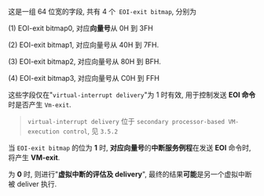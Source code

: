 

这是一组 64 位宽的字段, 共有 4 个` EOI-exit bitmap`, 分别为

(1) EOI-exit bitmap0, 对应**向量号**从 0H 到 3FH

(2) EOI-exit bitmap1, 对应向量号从 40H 到 7FH. 

(3) EOI-exit bitmap2, 对应向量号从 80H 到 BFH. 

(4) EOI-exit bitmap3, 对应向量号从 C0H 到 FFH

这些字段仅在"`virtual-interrupt delivery`"为 1 时有效, 用于控制发送 **EOI 命令**时是否产生 `Vm-exit`. 

> `virtual-interrupt delivery` 位于 `secondary processor-based VM-execution control`, 见 `3.5.2`

当 `EOI-exit bitmap` 的位为 **1** 时, **对应向量号**的**中断服务例程**在发送 **EOI** 命令时, 将产生 **VM-exit**. 

为 **0** 时, 则进行"**虚拟中断的评估及 delivery**", 最终的结果**可能**是另一个虚拟中断被 deliver 执行. 